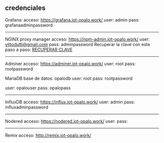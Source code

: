 credenciales
-------------

Grafana:
acceso: https://grafana.iot-opalo.work/
user: admin
pass: grafanaadminpassword

-------------
NGINX proxy manager
acceso: https://npm-admin.iot-opalo.work/
user: vittodutti@gmail.com
pass: adminpassword
Recuperar la clave con este paso a paso:
[RECUPERAR CLAVE](https://github.com/NginxProxyManager/nginx-proxy-manager/discussions/1634)

-------------
Adminer
acceso: https://adminer.iot-opalo.work/
user: root
pass: rootpassword

MariaDB
base de datos: opalodb 
user: root
pass: rootpassword

user: opalouser
pass: opalopass

-------------
InfluxDB
acceso: https://influx.iot-opalo.work/
user: admin
pass: influxadminpassword

-------------
Nodered
acceso: https://nodered.iot-opalo.work/
user:
pass:

-------------
Remix 
acceso: http://remix.iot-opalo.work/

